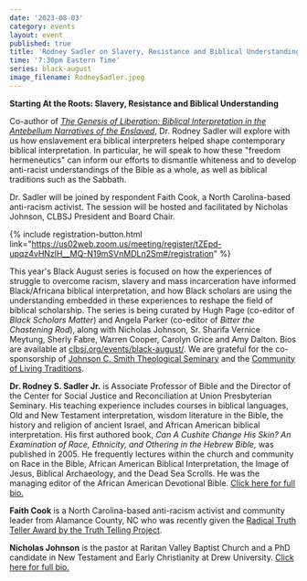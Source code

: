 ```yaml
---
date: '2023-08-03'
category: events
layout: event
published: true
title: 'Rodney Sadler on Slavery, Resistance and Biblical Understanding'
time: '7:30pm Eastern Time'
series: black-august
image_filename: RodneySadler.jpeg
---
```

**Starting At the Roots:
Slavery, Resistance and Biblical Understanding**

Co-author of [_The Genesis of Liberation: Biblical Interpretation in the Antebellum Narratives of the Enslaved_](https://www.wjkbooks.com/Products/0664230539/the-genesis-of-liberation.aspx), Dr. Rodney Sadler will explore with us how enslavement era biblical interpreters helped shape contemporary biblical interpretation. In particular, he will speak to how these "freedom hermeneutics" can inform our efforts to dismantle whiteness and to develop anti-racist understandings of the Bible as a whole, as well as biblical traditions such as the Sabbath.

Dr. Sadler will be joined by respondent Faith Cook, a North Carolina-based anti-racism activist. The session will be hosted and facilitated by Nicholas Johnson, CLBSJ President and Board Chair.

{% include registration-button.html link="https://us02web.zoom.us/meeting/register/tZEpd-upqz4vHNzlH__MQ-N19mSVnMDLn2Sm#/registration" %}

This year's Black August series is focused on how the experiences of struggle to overcome racism, slavery and mass incarceration have informed Black/Africana biblical interpretation, and how Black scholars are using the understanding embedded in these experiences to reshape the field of biblical scholarship. The series is being curated by Hugh Page (co-editor of _Black Scholars Matter_) and Angela Parker (co-editor of _Bitter the Chastening Rod_), along with Nicholas Johnson, Sr. Sharifa Vernice Meytung, Sherly Fabre, Warren Cooper, Carolyn Grice and Amy Dalton. Bios are available at [clbsj.org/events/black-august/](https://clbsj.org/events/black-august/). We are grateful for the co-sponsorship of [Johnson C. Smith Theological Seminary](https://www.jcsts.org/) and the [Community of Living Traditions](https://www.facebook.com/CLTMultifaith/).

**Dr. Rodney S. Sadler Jr.** is Associate Professor of Bible and the Director of the Center for Social Justice and Reconciliation at Union Presbyterian Seminary. His teaching experience includes courses in biblical languages, Old and New Testament interpretation, wisdom literature in the Bible, the history and religion of ancient Israel, and African American biblical interpretation. His first authored book, _Can A Cushite Change His Skin? An Examination of Race, Ethnicity, and Othering in the Hebrew Bible,_ was published in 2005. He frequently lectures within the church and community on Race in the Bible, African American Biblical Interpretation, the Image of Jesus, Biblical Archaeology, and the Dead Sea Scrolls. He was the managing editor of the African American Devotional Bible. [Click here for full bio.](https://www.upsem.edu/about/faculty/rodney-s-sadler-jr/)

**Faith Cook** is a North Carolina-based anti-racism activist and community leader from Alamance County, NC who was recently given the [Radical Truth Teller Award by the Truth Telling Project](https://thetruthtellingproject.org/programs/radical-truth-teller/#radical-truth-teller).

**Nicholas Johnson** is the pastor at Raritan Valley Baptist Church and a PhD candidate in New Testament and Early Christianity at Drew University. [Click here for full bio.](https://clbsj.org/about/leadership/nicholas-a-johnson/)

